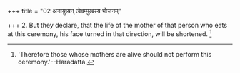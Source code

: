 +++
title = "02 अनायुष्यन् त्वेवम्मुखस्य भोजनम्"

+++
2. But they declare, that the life of the mother of that person who eats at this ceremony, his face turned in that direction, will be shortened. [^2] 


[^2]:  'Therefore those whose mothers are alive should not perform this ceremony.'--Haradatta.
